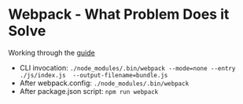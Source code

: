 # Webpack - What Problem Does it Solve

Working through the [guide](https://what-problem-does-it-solve.com/webpack/intro.html)

- CLI invocation: `./node_modules/.bin/webpack --mode=none --entry ./js/index.js  --output-filename=bundle.js`
- After webpack.config: `./node_modules/.bin/webpack`
- After package.json script: `npm run webpack`
